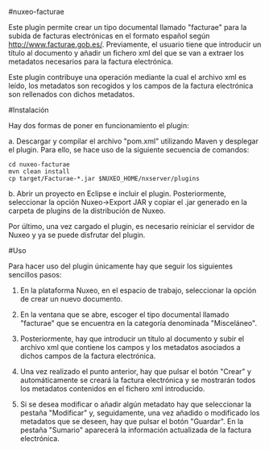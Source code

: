 #nuxeo-facturae

Este plugin permite crear un tipo documental llamado "facturae" para la subida de facturas electrónicas en el formato español según http://www.facturae.gob.es/. Previamente, el usuario tiene que introducir un título al documento y añadir un fichero xml del que se van a extraer los metadatos necesarios para la factura electrónica.

Este plugin contribuye una operación mediante la cual el archivo xml es leído, los metadatos son recogidos y los campos de la factura electrónica son rellenados con dichos metadatos.

#Instalación

Hay dos formas de poner en funcionamiento el plugin:

a. Descargar y compilar el archivo "pom.xml" utilizando Maven y desplegar el plugin. Para ello, se hace uso de la siguiente secuencia de comandos:

	cd nuxeo-facturae
	mvn clean install
	cp target/Facturae-*.jar $NUXEO_HOME/nxserver/plugins

b. Abrir un proyecto en Eclipse e incluir el plugin. Posteriormente, seleccionar la opción Nuxeo->Export JAR y copiar el .jar generado en la carpeta de plugins de la distribución de Nuxeo.

Por último, una vez cargado el plugin, es necesario reiniciar el servidor de Nuxeo y ya se puede disfrutar del plugin.

#Uso

Para hacer uso del plugin únicamente hay que seguir los siguientes sencillos pasos:

1. En la plataforma Nuxeo, en el espacio de trabajo, seleccionar la opción de crear un nuevo documento.

2. En la ventana que se abre, escoger el tipo documental llamado "facturae" que se encuentra en la categoría denominada "Misceláneo".

3. Posteriormente, hay que introducir un título al documento y subir el archivo xml que contiene los campos y los metadatos asociados a dichos campos de la factura electrónica.

4. Una vez realizado el punto anterior, hay que pulsar el botón "Crear" y automáticamente se creará la factura electrónica y se mostrarán todos los metadatos contenidos en el fichero xml introducido.

5. Si se desea modificar o añadir algún metadato hay que seleccionar la pestaña "Modificar" y, seguidamente, una vez añadido o modificado los metadatos que se deseen, hay que pulsar el botón "Guardar". En la pestaña "Sumario" aparecerá la información actualizada de la factura electrónica.

